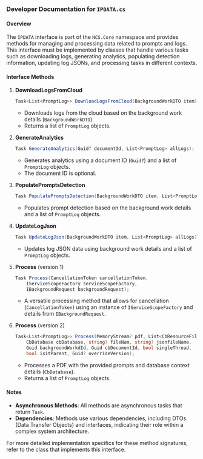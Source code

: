 <!-- Generated on 2025-07-27T02:12:08.065109 -->
### Developer Documentation for `IPDATA.cs`

#### Overview
The `IPDATA` interface is part of the `NCS.Core` namespace and provides methods for managing and processing data related to prompts and logs. This interface must be implemented by classes that handle various tasks such as downloading logs, generating analytics, populating detection information, updating log JSONs, and processing tasks in different contexts.

#### Interface Methods

1. **DownloadLogsFromCloud**
   ```csharp
   Task<List<PromptLog>> DownloadLogsFromCloud(BackgroundWorkDTO item);
   ```
   - Downloads logs from the cloud based on the background work details (`BackgroundWorkDTO`).
   - Returns a list of `PromptLog` objects.

2. **GenerateAnalytics**
   ```csharp
   Task GenerateAnalytics(Guid? documentId, List<PromptLog> allLogs);
   ```
   - Generates analytics using a document ID (`Guid?`) and a list of `PromptLog` objects.
   - The document ID is optional.
   
3. **PopulatePromptsDetection**
   ```csharp
   Task PopulatePromptsDetection(BackgroundWorkDTO item, List<PromptLog> allLogs);
   ```
   - Populates prompt detection based on the background work details and a list of `PromptLog` objects.

4. **UpdateLogJson**
   ```csharp
   Task UpdateLogJson(BackgroundWorkDTO item, List<PromptLog> allLogs);
   ```
   - Updates log JSON data using background work details and a list of `PromptLog` objects.

5. **Process** (version 1)
   ```csharp
   Task Process(CancellationToken cancellationToken,
       IServiceScopeFactory serviceScopeFactory, 
       IBackgroundRequest backgroundRequest);
   ```
   - A versatile processing method that allows for cancellation (`CancellationToken`) using an instance of `IServiceScopeFactory` and details from `IBackgroundRequest`.

6. **Process** (version 2)
   ```csharp
   Task<List<PromptLog>> Process(MemoryStream? pdf, List<CbResourceFileDTO> prompts,
       CbDatabase cbDatabase, string? fileNam, string? jsonfileName, 
       Guid backgroundWorkdId, Guid cbDocumentId, bool singleThread, 
       bool isitParent, Guid? overrideVersion);
   ```
   - Processes a PDF with the provided prompts and database context details (`CbDatabase`).
   - Returns a list of `PromptLog` objects.

#### Notes
- **Asynchronous Methods**: All methods are asynchronous tasks that return `Task`.
- **Dependencies**: Methods use various dependencies, including DTOs (Data Transfer Objects) and interfaces, indicating their role within a complex system architecture.

For more detailed implementation specifics for these method signatures, refer to the class that implements this interface.
